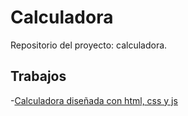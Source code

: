 # Calculadora 

Repositorio del proyecto: calculadora.

## Trabajos

-[Calculadora diseñada con html, css y js](https://LeoLimaEsp.github.io/calculadora3000/calculadora)